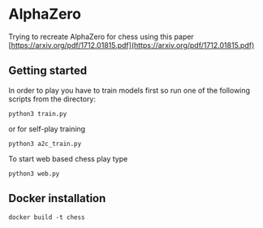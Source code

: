# AlphaZero
Trying to recreate AlphaZero for chess using this paper
[https://arxiv.org/pdf/1712.01815.pdf](https://arxiv.org/pdf/1712.01815.pdf)


## Getting started
In order to play you have to train models first so run one of the following scripts from the directory:

```
python3 train.py
```

or for self-play training 
```
python3 a2c_train.py
```

To start web based chess play type

```
python3 web.py
```

## Docker installation

```
docker build -t chess
```

